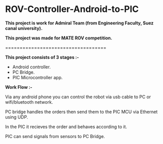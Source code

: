 # ROV-Controller-Android-to-PIC


**This project is work for Admiral Team (from Engineering Faculty, Suez canal university).**

**This project was made for MATE ROV competition.**

===================================

**This project consists of 3 stages :-**

   - Android controller.
   - PC Bridge.
   - PIC Microcontroller app.

**Work Flow :-**

Via any android phone you can control the robot via usb cable to PC or wifi/bluetooth network.

PC bridge handles the orders then send them to the PIC MCU via Ethernet using UDP.

In the PIC it recieves the order and behaves according to it.

PIC can send signals from sensors to PC Bridge.





